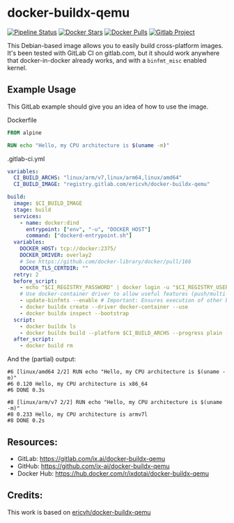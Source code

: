 # docker-buildx-qemu

[![Pipeline Status](https://gitlab.com/ix.ai/docker-buildx-qemu/badges/master/pipeline.svg)](https://gitlab.com/ix.ai/docker-buildx-qemu/)
[![Docker Stars](https://img.shields.io/docker/stars/ixdotai/docker-buildx-qemu.svg)](https://hub.docker.com/r/ixdotai/docker-buildx-qemu/)
[![Docker Pulls](https://img.shields.io/docker/pulls/ixdotai/docker-buildx-qemu.svg)](https://hub.docker.com/r/ixdotai/docker-buildx-qemu/)
[![Gitlab Project](https://img.shields.io/badge/GitLab-Project-554488.svg)](https://gitlab.com/ix.ai/docker-buildx-qemu/)

This Debian-based image allows you to easily build cross-platform images.
It's been tested with GitLab CI on gitlab.com, but it should work anywhere that docker-in-docker already works, and with a `binfmt_misc` enabled kernel.

## Example Usage

This GitLab example should give you an idea of how to use the image.

Dockerfile
```dockerfile
FROM alpine

RUN echo "Hello, my CPU architecture is $(uname -m)"
```

.gitlab-ci.yml
```yaml
variables:
  CI_BUILD_ARCHS: "linux/arm/v7,linux/arm64,linux/amd64"
  CI_BUILD_IMAGE: "registry.gitlab.com/ericvh/docker-buildx-qemu"

build:
  image: $CI_BUILD_IMAGE
  stage: build
  services:
    - name: docker:dind
      entrypoint: ["env", "-u", "DOCKER_HOST"]
      command: ["dockerd-entrypoint.sh"]
  variables:
    DOCKER_HOST: tcp://docker:2375/
    DOCKER_DRIVER: overlay2
    # See https://github.com/docker-library/docker/pull/166
    DOCKER_TLS_CERTDIR: ""
  retry: 2
  before_script:
    - echo "$CI_REGISTRY_PASSWORD" | docker login -u "$CI_REGISTRY_USER" --password-stdin $CI_REGISTRY
    # Use docker-container driver to allow useful features (push/multi-platform)
    - update-binfmts --enable # Important: Ensures execution of other binary formats is enabled in the kernel
    - docker buildx create --driver docker-container --use
    - docker buildx inspect --bootstrap
  script:
    - docker buildx ls
    - docker buildx build --platform $CI_BUILD_ARCHS --progress plain --pull -t "$CI_REGISTRY_IMAGE" --push .
  after_script:
    - docker build rm
```

And the (partial) output:
```
#6 [linux/amd64 2/2] RUN echo "Hello, my CPU architecture is $(uname -m)"
#6 0.120 Hello, my CPU architecture is x86_64
#6 DONE 0.3s

#8 [linux/arm/v7 2/2] RUN echo "Hello, my CPU architecture is $(uname -m)"
#8 0.233 Hello, my CPU architecture is armv7l
#8 DONE 0.2s
```

## Resources:
* GitLab: https://gitlab.com/ix.ai/docker-buildx-qemu
* GitHub: https://github.com/ix-ai/docker-buildx-qemu
* Docker Hub: https://hub.docker.com/r/ixdotai/docker-buildx-qemu

## Credits:
This work is based on [ericvh/docker-buildx-qemu](https://gitlab.com/ericvh/docker-buildx-qemu)
